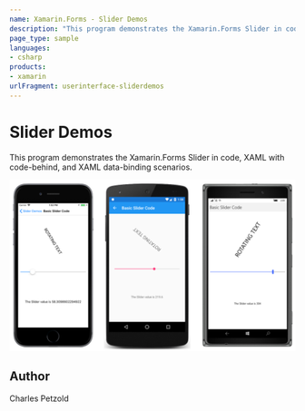 ```yaml
---
name: Xamarin.Forms - Slider Demos
description: "This program demonstrates the Xamarin.Forms Slider in code, XAML with code-behind, and XAML data-binding scenarios #ui"
page_type: sample
languages:
- csharp
products:
- xamarin
urlFragment: userinterface-sliderdemos
---
```

# Slider Demos

This program demonstrates the Xamarin.Forms Slider in code, XAML with code-behind, and XAML data-binding scenarios.

![Slider Demos application screenshot](Screenshots/01BasicSliderCode-Large.png "Slider Demos application screenshot")

## Author

Charles Petzold

